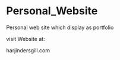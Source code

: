 # Personal_Website
Personal web site which display as portfolio

visit Website at:

harjindersgill.com
